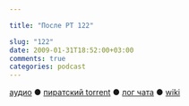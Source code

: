 ```yaml
---

title: "После РТ 122"

slug: "122"
date: 2009-01-31T18:52:00+03:00
comments: true
categories: podcast
---
```

[аудио](http://cdn.radio-t.com/rt122post.mp3) ● [пиратский torrent](http://pirates.radio-t.com/torrents/rt122post.mp3.torrent) ● [лог чата](http://chat.radio-t.com/logs/radio-t-122.html) ● [wiki](http://wiki.radio-t.com/%D0%9F%D0%BE%D1%81%D0%BB%D0%B5_%D0%A0%D0%A2_122)<audio src="http://cdn.radio-t.com/rt122post.mp3" preload="none">
